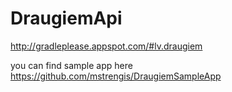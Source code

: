DraugiemApi
===========

http://gradleplease.appspot.com/#lv.draugiem

you can find sample app here https://github.com/mstrengis/DraugiemSampleApp 
